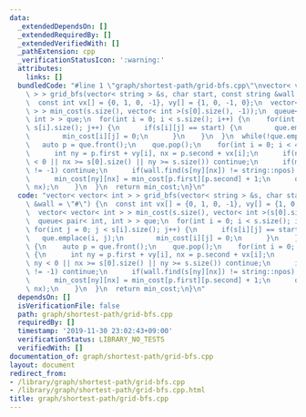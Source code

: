 ```yaml
---
data:
  _extendedDependsOn: []
  _extendedRequiredBy: []
  _extendedVerifiedWith: []
  _pathExtension: cpp
  _verificationStatusIcon: ':warning:'
  attributes:
    links: []
  bundledCode: "#line 1 \"graph/shortest-path/grid-bfs.cpp\"\nvector< vector< int\
    \ > > grid_bfs(vector< string > &s, char start, const string &wall = \"#\") {\n\
    \  const int vx[] = {0, 1, 0, -1}, vy[] = {1, 0, -1, 0};\n  vector< vector< int\
    \ > > min_cost(s.size(), vector< int >(s[0].size(), -1));\n  queue< pair< int,\
    \ int > > que;\n  for(int i = 0; i < s.size(); i++) {\n    for(int j = 0; j <\
    \ s[i].size(); j++) {\n      if(s[i][j] == start) {\n        que.emplace(i, j);\n\
    \        min_cost[i][j] = 0;\n      }\n    }\n  }\n  while(!que.empty()) {\n \
    \   auto p = que.front();\n    que.pop();\n    for(int i = 0; i < 4; i++) {\n\
    \      int ny = p.first + vy[i], nx = p.second + vx[i];\n      if(nx < 0 || ny\
    \ < 0 || nx >= s[0].size() || ny >= s.size()) continue;\n      if(min_cost[ny][nx]\
    \ != -1) continue;\n      if(wall.find(s[ny][nx]) != string::npos) continue;\n\
    \      min_cost[ny][nx] = min_cost[p.first][p.second] + 1;\n      que.emplace(ny,\
    \ nx);\n    }\n  }\n  return min_cost;\n}\n"
  code: "vector< vector< int > > grid_bfs(vector< string > &s, char start, const string\
    \ &wall = \"#\") {\n  const int vx[] = {0, 1, 0, -1}, vy[] = {1, 0, -1, 0};\n\
    \  vector< vector< int > > min_cost(s.size(), vector< int >(s[0].size(), -1));\n\
    \  queue< pair< int, int > > que;\n  for(int i = 0; i < s.size(); i++) {\n   \
    \ for(int j = 0; j < s[i].size(); j++) {\n      if(s[i][j] == start) {\n     \
    \   que.emplace(i, j);\n        min_cost[i][j] = 0;\n      }\n    }\n  }\n  while(!que.empty())\
    \ {\n    auto p = que.front();\n    que.pop();\n    for(int i = 0; i < 4; i++)\
    \ {\n      int ny = p.first + vy[i], nx = p.second + vx[i];\n      if(nx < 0 ||\
    \ ny < 0 || nx >= s[0].size() || ny >= s.size()) continue;\n      if(min_cost[ny][nx]\
    \ != -1) continue;\n      if(wall.find(s[ny][nx]) != string::npos) continue;\n\
    \      min_cost[ny][nx] = min_cost[p.first][p.second] + 1;\n      que.emplace(ny,\
    \ nx);\n    }\n  }\n  return min_cost;\n}\n"
  dependsOn: []
  isVerificationFile: false
  path: graph/shortest-path/grid-bfs.cpp
  requiredBy: []
  timestamp: '2019-11-30 23:02:43+09:00'
  verificationStatus: LIBRARY_NO_TESTS
  verifiedWith: []
documentation_of: graph/shortest-path/grid-bfs.cpp
layout: document
redirect_from:
- /library/graph/shortest-path/grid-bfs.cpp
- /library/graph/shortest-path/grid-bfs.cpp.html
title: graph/shortest-path/grid-bfs.cpp
---
```

